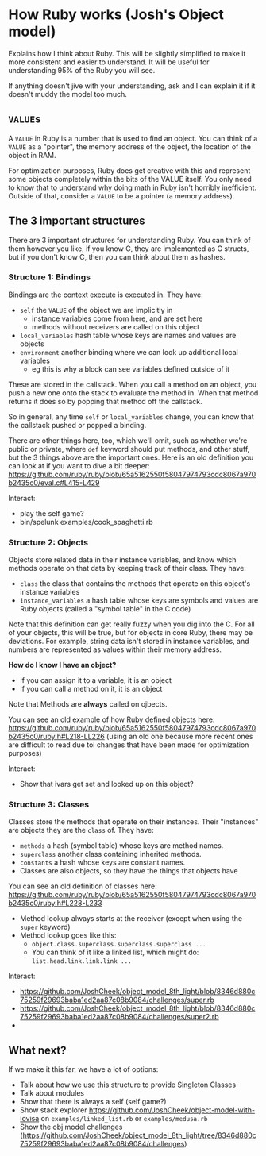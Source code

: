 How Ruby works (Josh's Object model)
====================================

Explains how I think about Ruby. This will be slightly simplified to make it
more consistent and easier to understand. It will be useful for understanding
95% of the Ruby you will see.

If anything doesn't jive with your understanding, ask and I can explain it if
it doesn't muddy the model too much.

`VALUE`s
--------

A `VALUE` in Ruby is a number that is used to find an object.
You can think of a `VALUE` as a "pointer", the memory address of the object,
the location of the object in RAM.

For optimization purposes, Ruby does get creative with this and represent some
objects completely within the bits of the VALUE itself. You only need to know
that to understand why doing math in Ruby isn't horribly inefficient. Outside
of that, consider a `VALUE` to be a pointer (a memory address).


The 3 important structures
--------------------------

There are 3 important structures for understanding Ruby.
You can think of them however you like, if you know C, they are implemented
as C structs, but if you don't know C, then you can think about them as hashes.


### Structure 1: Bindings

Bindings are the context execute is executed in.  They have:

* `self` the `VALUE` of the object we are implicitly in
  * instance variables come from here, and are set here
  * methods without receivers are called on this object
* `local_variables` hash table whose keys are names and values are objects
* `environment` another binding where we can look up additional local variables
  * eg this is why a block can see variables defined outside of it

These are stored in the callstack. When you call a method on an object, you
push a new one onto the stack to evaluate the method in. When that method returns
it does so by popping that method off the callstack.

So in general, any time `self` or `local_variables` change, you can know that
the callstack pushed or popped a binding.

There are other things here, too, which we'll omit, such as whether we're
public or private, where `def` keyword should put methods, and other stuff,
but the 3 things above are the important ones.
Here is an old definition you can look at if you want to dive a bit deeper:
https://github.com/ruby/ruby/blob/65a5162550f58047974793cdc8067a970b2435c0/eval.c#L415-L429

Interact:
* play the self game?
* bin/spelunk examples/cook_spaghetti.rb

### Structure 2: Objects

Objects store related data in their instance variables, and know which methods
operate on that data by keeping track of their class.  They have:

* `class` the class that contains the methods that operate on this object's instance variables
* `instance_variables` a hash table whose keys are symbols and values are Ruby objects (called a "symbol table" in the C code)

Note that this definition can get really fuzzy when you dig into the C.
For all of your objects, this will be true, but for objects in core Ruby,
there may be deviations. For example, string data isn't stored in instance variables,
and numbers are represented as values within their memory address.

**How do I know I have an object?**

* If you can assign it to a variable, it is an object
* If you can call a method on it, it is an object

Note that Methods are **always** called on ojbects.

You can see an old example of how Ruby defined objects here: https://github.com/ruby/ruby/blob/65a5162550f58047974793cdc8067a970b2435c0/ruby.h#L218-LL226
(using an old one because more recent ones are difficult to read due toi changes
that have been made for optimization purposes)

Interact:
* Show that ivars get set and looked up on this object?

### Structure 3: Classes

Classes store the methods that operate on their instances.
Their "instances" are objects they are the `class` of.
They have:

* `methods` a hash (symbol table) whose keys are method names.
* `superclass` another class containing inherited methods.
* `constants` a hash whose keys are constant names.
* Classes are also objects, so they have the things that objects have

You can see an old definition of classes here: https://github.com/ruby/ruby/blob/65a5162550f58047974793cdc8067a970b2435c0/ruby.h#L228-L233

* Method lookup always starts at the receiver (except when using the `super` keyword)
* Method lookup goes like this:
  * `object.class.superclass.superclass.superclass ...`
  * You can think of it like a linked list, which might do: `list.head.link.link.link ...`

Interact:
* https://github.com/JoshCheek/object_model_8th_light/blob/8346d880c75259f29693baba1ed2aa87c08b9084/challenges/super.rb
* https://github.com/JoshCheek/object_model_8th_light/blob/8346d880c75259f29693baba1ed2aa87c08b9084/challenges/super2.rb
*

What next?
----------

If we make it this far, we have a lot of options:
* Talk about how we use this structure to provide Singleton Classes
* Talk about modules
* Show that there is always a self (self game?)
* Show stack explorer https://github.com/JoshCheek/object-model-with-lovisa
  on `examples/linked_list.rb` or `examples/medusa.rb`
* Show the obj model challenges (https://github.com/JoshCheek/object_model_8th_light/tree/8346d880c75259f29693baba1ed2aa87c08b9084/challenges)
